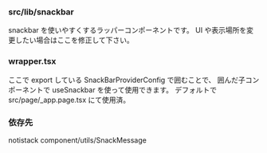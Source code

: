 ### src/lib/snackbar

snackbar を使いやすくするラッパーコンポーネントです。
UI や表示場所を変更したい場合はここを修正して下さい。

### wrapper.tsx

ここで export している SnackBarProviderConfig で囲むことで、
囲んだ子コンポーネントで useSnackbar を使って使用できます。
デフォルトで src/page/\_app.page.tsx にて使用済。

### 依存先

notistack
component/utils/SnackMessage
